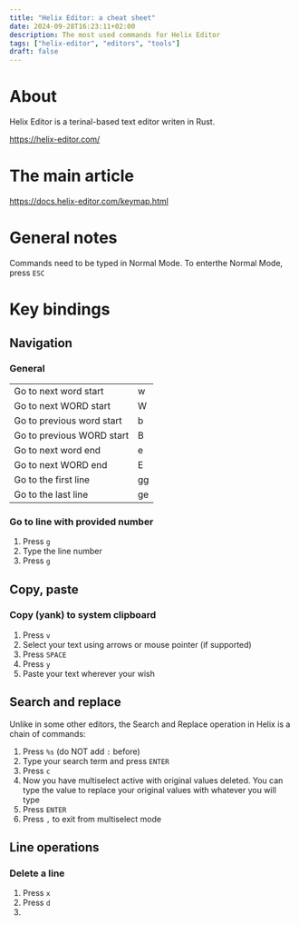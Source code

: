 ```yaml
---
title: "Helix Editor: a cheat sheet"
date: 2024-09-28T16:23:11+02:00
description: The most used commands for Helix Editor
tags: ["helix-editor", "editors", "tools"]
draft: false
---
```


# About

Helix Editor is a terinal-based text editor writen in Rust.

https://helix-editor.com/


# The main article

https://docs.helix-editor.com/keymap.html

# General notes

Commands need to be typed in Normal Mode. To enterthe Normal Mode, press `ESC`

# Key bindings

## Navigation

### General

|                          	  |    |
|-----------------------------|----|
| Go to next word start	      | w  |
| Go to next WORD start	      | W  |
| Go to previous word start	  | b  |
| Go to previous WORD start	  | B  |
| Go to next word end	      | e  |
| Go to next WORD end	      | E  |
| Go to the first line        | gg |
| Go to the last line         | ge |

### Go to line with provided number

1. Press `g`
1. Type the line number
1. Press `g`

## Copy, paste

### Copy (yank) to system clipboard

1. Press `v`
1. Select your text using arrows or mouse pointer (if supported)
1. Press `SPACE`
1. Press `y`
1. Paste your text wherever your wish

## Search and replace

Unlike in some other editors, the Search and Replace operation in Helix is a chain of commands:

1. Press `%s` (do NOT add `:` before)
1. Type your search term and press `ENTER`
1. Press `c`
1. Now you have multiselect active with original values deleted. You can type the value to replace your original values with whatever you will type
1. Press `ENTER`
1. Press `,` to exit from multiselect mode

## Line operations

### Delete a line

1. Press `x`
1. Press `d`
2. 
